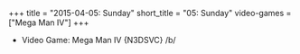 +++
title = "2015-04-05: Sunday"
short_title = "05: Sunday"
video-games = ["Mega Man IV"]
+++


* Video Game: Mega Man IV {N3DSVC} /b/